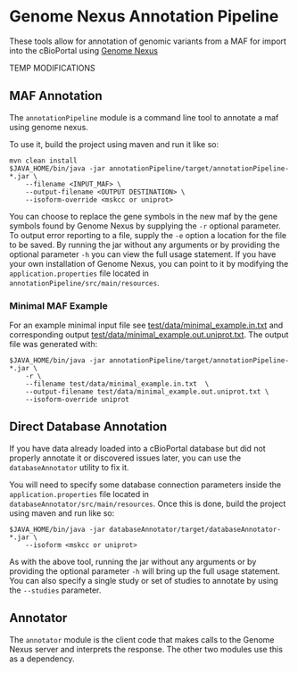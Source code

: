 # Genome Nexus Annotation Pipeline
These tools allow for annotation of genomic variants from a MAF for import into
the cBioPortal using [Genome Nexus](http://genomenexus.org)

TEMP MODIFICATIONS

## MAF Annotation
The `annotationPipeline` module is a command line tool to annotate a maf using genome nexus. 

To use it, build the project using maven and run it like so:
    
    mvn clean install
    $JAVA_HOME/bin/java -jar annotationPipeline/target/annotationPipeline-*.jar \
        --filename <INPUT_MAF> \
        --output-filename <OUTPUT DESTINATION> \
        --isoform-override <mskcc or uniprot>
    
You can choose to replace the gene symbols in the new maf by the gene symbols
found by Genome Nexus by supplying the `-r` optional parameter. To output error
reporting to a file, supply the `-e` option a location for the file to be
saved. By running the jar without any arguments or by providing the optional
parameter `-h` you can view the full usage statement. If you have your own
installation of Genome Nexus, you can point to it by modifying the
`application.properties` file located in
`annotationPipeline/src/main/resources`.

### Minimal MAF Example

For an example minimal input file see
[test/data/minimal_example.in.txt](test/data/minimal_example.in.txt) and
corresponding output
[test/data/minimal_example.out.uniprot.txt](test/data/minimal_example.out.uniprot.txt).
The output file was generated with:

    $JAVA_HOME/bin/java -jar annotationPipeline/target/annotationPipeline-*.jar \
        -r \
        --filename test/data/minimal_example.in.txt  \
        --output-filename test/data/minimal_example.out.uniprot.txt \
        --isoform-override uniprot


## Direct Database Annotation
If you have data already loaded into a cBioPortal database but did not properly
annotate it or discovered issues later, you can use the `databaseAnnotator`
utility to fix it.

You will need to specify some database connection parameters inside the
`application.properties` file located in
`databaseAnnotator/src/main/resources`. Once this is done, build the project
using maven and run like so:

    $JAVA_HOME/bin/java -jar databaseAnnotator/target/databaseAnnotator-*.jar \
        --isoform <mskcc or uniprot>

As with the above tool, running the jar without any arguments or by providing
the optional parameter `-h` will bring up the full usage statement. You can
also specify a single study or set of studies to annotate by using the
`--studies` parameter.

## Annotator
The `annotator` module is the client code that makes calls to the Genome Nexus
server and interprets the response. The other two modules use this as a
dependency.
